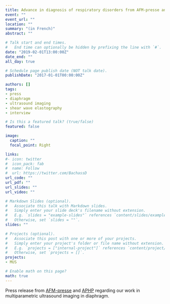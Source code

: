 ```yaml
---
title: Advance in diagnosis of respiratory disorders from AFM-presse and APHP 
event: ""
event_url: ""
location: ""
summary: "(in French)"
abstract: ""

# Talk start and end times.
#   End time can optionally be hidden by prefixing the line with `#`.
date: "2019-02-01T13:00:00Z"
date_end: ""
all_day: true

# Schedule page publish date (NOT talk date).
publishDate: "2017-01-01T00:00:00Z"

authors: []
tags:
- press
- diaphragm
- ultrasound imaging
- shear wave elastography
- interview

# Is this a featured talk? (true/false)
featured: false

image:
  caption: ""
  focal_point: Right

links:
#- icon: twitter
#  icon_pack: fab
#  name: Follow
#  url: https://twitter.com/BachassD
url_code: ""
url_pdf: ""
url_slides: ""
url_video: ""

# Markdown Slides (optional).
#   Associate this talk with Markdown slides.
#   Simply enter your slide deck's filename without extension.
#   E.g. `slides = "example-slides"` references `content/slides/example-slides.md`.
#   Otherwise, set `slides = ""`.
slides: ""

# Projects (optional).
#   Associate this post with one or more of your projects.
#   Simply enter your project's folder or file name without extension.
#   E.g. `projects = ["internal-project"]` references `content/project/deep-learning/index.md`.
#   Otherwise, set `projects = []`.
projects:
- MUS

# Enable math on this page?
math: true
---
```


Press release from [AFM-presse](https://www.afm-telethon.fr/actualites/nouveau-dans-diagnostic-atteintes-respiratoires-127141) and [APHP](https://www.aphp.fr/contenu/diagnostic-des-atteintes-respiratoires-mise-au-point-dune-nouvelle-methode-non-invasive) regarding our work in multiparametric ultrasound imaging in diaphragm.
